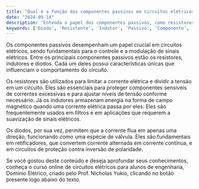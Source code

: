 ```yaml
---
title: "Qual é a função dos componentes passivos em circuitos elétricos?"
date: "2024-09-14"
description: "Entenda o papel dos componentes passivos, como resistores, indutores e diodos, em circuitos elétricos."
keywords: ['Diodo', 'Resistente', 'Indutor', 'Passivo', 'Componente', 'Tensão']
---
```


Os componentes passivos desempenham um papel crucial em circuitos elétricos, sendo fundamentais para o controle e a modulação de sinais elétricos. Entre os principais componentes passivos estão os resistores, indutores e diodos. Cada um deles possui características únicas que influenciam o comportamento do circuito.

Os resistores são utilizados para limitar a corrente elétrica e dividir a tensão em um circuito. Eles são essenciais para proteger componentes sensíveis de correntes excessivas e para ajustar níveis de tensão conforme necessário. Já os indutores armazenam energia na forma de campo magnético quando uma corrente elétrica passa por eles. Eles são frequentemente usados em filtros e em aplicações que requerem a suavização de sinais elétricos.

Os diodos, por sua vez, permitem que a corrente flua em apenas uma direção, funcionando como uma espécie de válvula. Eles são fundamentais em retificadores, que convertem corrente alternada em corrente contínua, e em circuitos de proteção contra inversão de polaridade.

Se você gostou deste conteúdo e deseja aprofundar seus conhecimentos, conheça o curso online de circuitos elétricos para alunos de engenharia, Domínio Elétrico, criado pelo Prof. Nicholas Yukio, clicando no botão presente logo abaixo do texto.